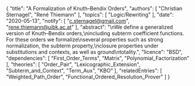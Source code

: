 {
    "title": "A Formalization of Knuth–Bendix Orders",
    "authors": [
        "Christian Sternagel",
        "René Thiemann"
    ],
    "topics": [
        "Logic/Rewriting"
    ],
    "date": "2020-05-13",
    "notify": [
        "c.sternagel@gmail.com",
        "rene.thiemann@uibk.ac.at"
    ],
    "abstract": "\nWe define a generalized version of Knuth&ndash;Bendix orders,\nincluding subterm coefficient functions. For these orders we formalize\nseveral properties such as strong normalization, the subterm property,\nclosure properties under substitutions and contexts, as well as ground\ntotality.",
    "licence": "BSD",
    "dependencies": [
        "First_Order_Terms",
        "Matrix",
        "Polynomial_Factorization"
    ],
    "theories": [
        "Order_Pair",
        "Lexicographic_Extension",
        "Subterm_and_Context",
        "Term_Aux",
        "KBO"
    ],
    "relatedEntries": [
        "Weighted_Path_Order",
        "Functional_Ordered_Resolution_Prover"
    ]
}